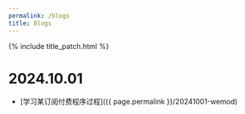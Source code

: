 ```yaml
---
permalink: /blogs
title: Blogs
---
```


{% include title_patch.html %}

# 2024.10.01
- [学习某订阅付费程序过程]({{ page.permalink }}/20241001-wemod)